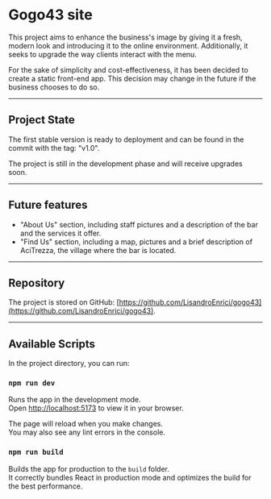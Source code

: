 # Gogo43 site

This project aims to enhance the business's image by giving it a fresh, modern look and introducing it to the online environment. Additionally, it seeks to upgrade the way clients interact with the menu.

For the sake of simplicity and cost-effectiveness, it has been decided to create a static front-end app. This decision may change in the future if the business chooses to do so.

---

## Project State

The first stable version is ready to deployment and can be found in the commit with the tag: "v1.0". 

The project is still in the development phase and will receive upgrades soon.

---

## Future features

* "About Us" section, including staff pictures and a description of the bar and the services it offer.
* "Find Us" section, including a map, pictures and a brief description of AciTrezza, the village where the bar is located.

---

## Repository
The project is stored on GitHub: [https://github.com/LisandroEnrici/gogo43](https://github.com/LisandroEnrici/gogo43).

---

## Available Scripts

In the project directory, you can run:

### `npm run dev`

Runs the app in the development mode.\
Open [http://localhost:5173](http://localhost:5173) to view it in your browser.

The page will reload when you make changes.\
You may also see any lint errors in the console.

### `npm run build`

Builds the app for production to the `build` folder.\
It correctly bundles React in production mode and optimizes the build for the best performance.

